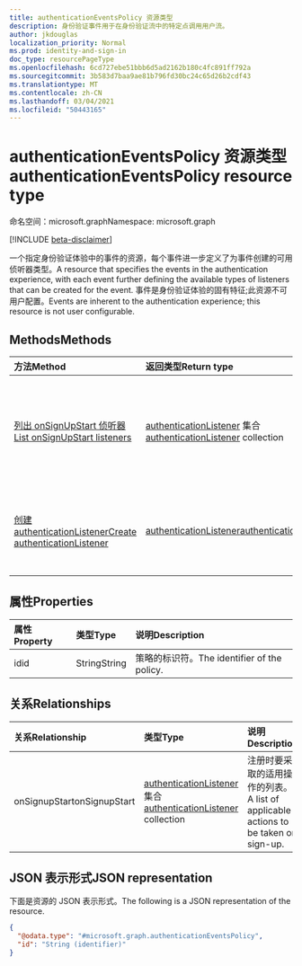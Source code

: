 ```yaml
---
title: authenticationEventsPolicy 资源类型
description: 身份验证事件用于在身份验证流中的特定点调用用户流。
author: jkdouglas
localization_priority: Normal
ms.prod: identity-and-sign-in
doc_type: resourcePageType
ms.openlocfilehash: 6cd727ebe51bbb6d5ad2162b180c4fc891ff792a
ms.sourcegitcommit: 3b583d7baa9ae81b796fd30bc24c65d26b2cdf43
ms.translationtype: MT
ms.contentlocale: zh-CN
ms.lasthandoff: 03/04/2021
ms.locfileid: "50443165"
---
```

# <a name="authenticationeventspolicy-resource-type"></a><span data-ttu-id="68f76-103">authenticationEventsPolicy 资源类型</span><span class="sxs-lookup"><span data-stu-id="68f76-103">authenticationEventsPolicy resource type</span></span>

<span data-ttu-id="68f76-104">命名空间：microsoft.graph</span><span class="sxs-lookup"><span data-stu-id="68f76-104">Namespace: microsoft.graph</span></span>

[!INCLUDE [beta-disclaimer](../../includes/beta-disclaimer.md)]

<span data-ttu-id="68f76-105">一个指定身份验证体验中的事件的资源，每个事件进一步定义了为事件创建的可用侦听器类型。</span><span class="sxs-lookup"><span data-stu-id="68f76-105">A resource that specifies the events in the authentication experience, with each event further defining the available types of listeners that can be created for the event.</span></span> <span data-ttu-id="68f76-106">事件是身份验证体验的固有特征;此资源不可用户配置。</span><span class="sxs-lookup"><span data-stu-id="68f76-106">Events are inherent to the authentication experience; this resource is not user configurable.</span></span>

## <a name="methods"></a><span data-ttu-id="68f76-107">Methods</span><span class="sxs-lookup"><span data-stu-id="68f76-107">Methods</span></span>

|<span data-ttu-id="68f76-108">方法</span><span class="sxs-lookup"><span data-stu-id="68f76-108">Method</span></span>|<span data-ttu-id="68f76-109">返回类型</span><span class="sxs-lookup"><span data-stu-id="68f76-109">Return type</span></span>|<span data-ttu-id="68f76-110">说明</span><span class="sxs-lookup"><span data-stu-id="68f76-110">Description</span></span>|
|:---|:---|:---|
|[<span data-ttu-id="68f76-111">列出 onSignUpStart 侦听器</span><span class="sxs-lookup"><span data-stu-id="68f76-111">List onSignUpStart listeners</span></span>](../api/authenticationeventspolicy-list-onsignupstart.md)|<span data-ttu-id="68f76-112">[authenticationListener](../resources/authenticationlistener.md) 集合</span><span class="sxs-lookup"><span data-stu-id="68f76-112">[authenticationListener](../resources/authenticationlistener.md) collection</span></span>|<span data-ttu-id="68f76-113">获取 onSignupStart 事件支持的 authenticationListener 资源的集合。</span><span class="sxs-lookup"><span data-stu-id="68f76-113">Get the collection of authenticationListener resources supported by the onSignupStart event.</span></span>|
|[<span data-ttu-id="68f76-114">创建 authenticationListener</span><span class="sxs-lookup"><span data-stu-id="68f76-114">Create authenticationListener</span></span>](../api/authenticationeventspolicy-post-onsignupstart.md)|[<span data-ttu-id="68f76-115">authenticationListener</span><span class="sxs-lookup"><span data-stu-id="68f76-115">authenticationListener</span></span>](../resources/authenticationlistener.md)|<span data-ttu-id="68f76-116">为 onSignupStart 事件创建新的 authenticationListener 对象。</span><span class="sxs-lookup"><span data-stu-id="68f76-116">Create a new authenticationListener object for the onSignupStart event.</span></span>|

## <a name="properties"></a><span data-ttu-id="68f76-117">属性</span><span class="sxs-lookup"><span data-stu-id="68f76-117">Properties</span></span>

|<span data-ttu-id="68f76-118">属性</span><span class="sxs-lookup"><span data-stu-id="68f76-118">Property</span></span>|<span data-ttu-id="68f76-119">类型</span><span class="sxs-lookup"><span data-stu-id="68f76-119">Type</span></span>|<span data-ttu-id="68f76-120">说明</span><span class="sxs-lookup"><span data-stu-id="68f76-120">Description</span></span>|
|:---|:---|:---|
|<span data-ttu-id="68f76-121">id</span><span class="sxs-lookup"><span data-stu-id="68f76-121">id</span></span>|<span data-ttu-id="68f76-122">String</span><span class="sxs-lookup"><span data-stu-id="68f76-122">String</span></span>|<span data-ttu-id="68f76-123">策略的标识符。</span><span class="sxs-lookup"><span data-stu-id="68f76-123">The identifier of the policy.</span></span>|

## <a name="relationships"></a><span data-ttu-id="68f76-124">关系</span><span class="sxs-lookup"><span data-stu-id="68f76-124">Relationships</span></span>

|<span data-ttu-id="68f76-125">关系</span><span class="sxs-lookup"><span data-stu-id="68f76-125">Relationship</span></span>|<span data-ttu-id="68f76-126">类型</span><span class="sxs-lookup"><span data-stu-id="68f76-126">Type</span></span>|<span data-ttu-id="68f76-127">说明</span><span class="sxs-lookup"><span data-stu-id="68f76-127">Description</span></span>|
|:---|:---|:---|
|<span data-ttu-id="68f76-128">onSignupStart</span><span class="sxs-lookup"><span data-stu-id="68f76-128">onSignupStart</span></span>|<span data-ttu-id="68f76-129">[authenticationListener](../resources/authenticationlistener.md) 集合</span><span class="sxs-lookup"><span data-stu-id="68f76-129">[authenticationListener](../resources/authenticationlistener.md) collection</span></span>|<span data-ttu-id="68f76-130">注册时要采取的适用操作的列表。</span><span class="sxs-lookup"><span data-stu-id="68f76-130">A list of applicable actions to be taken on sign-up.</span></span>|

## <a name="json-representation"></a><span data-ttu-id="68f76-131">JSON 表示形式</span><span class="sxs-lookup"><span data-stu-id="68f76-131">JSON representation</span></span>

<span data-ttu-id="68f76-132">下面是资源的 JSON 表示形式。</span><span class="sxs-lookup"><span data-stu-id="68f76-132">The following is a JSON representation of the resource.</span></span>
<!-- {
  "blockType": "resource",
  "keyProperty": "id",
  "@odata.type": "microsoft.graph.authenticationEventsPolicy",
  "openType": false
}
-->

``` json
{
  "@odata.type": "#microsoft.graph.authenticationEventsPolicy",
  "id": "String (identifier)"
}
```
